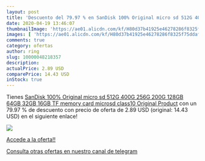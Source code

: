 ```yaml
---
layout: post
title: 'Descuento del 79.97 % en SanDisk 100% Original micro sd 512G 400G'
date: 2020-04-19 13:46:07
thumbnailImage: 'https://ae01.alicdn.com/kf/H80d37b41925e46278286f8325f75ddafh/SanDisk-100-Original-micro-sd-512G-400G-256G-200G-128GB-64GB-32GB-16GB-TF-memory-card.jpg_350x350._SL200_.jpg'
images: [ 'https://ae01.alicdn.com/kf/H80d37b41925e46278286f8325f75ddafh/SanDisk-100-Original-micro-sd-512G-400G-256G-200G-128GB-64GB-32GB-16GB-TF-memory-card.jpg_350x350._SL200_.jpg' ]
comments: true
category: ofertas
author: ring
slug: 10000048218357
description:
actualPrice: 2.89 USD
comparePrice: 14.43 USD
inStock: true
---
```


Tienes [SanDisk 100% Original micro sd 512G 400G 256G 200G 128GB 64GB 32GB 16GB  TF  memory card microsd class10 Original Product](https://www.amazon.com/dp/10000048218357/?tag=redken08-20) con un 79.97 % de descuento con precio de oferta de 2.89 USD (original: 14.43 USD) en el siguiente enlace!

[![](https://ae01.alicdn.com/kf/H80d37b41925e46278286f8325f75ddafh/SanDisk-100-Original-micro-sd-512G-400G-256G-200G-128GB-64GB-32GB-16GB-TF-memory-card.jpg_350x350._SL200_.jpg)](https://www.amazon.com/dp/10000048218357/?tag=redken08-20)

[Accede a la oferta!!](https://www.amazon.com/dp/10000048218357/?tag=redken08-20)

[Consulta otras ofertas en nuestro canal de telegram](https://t.me/s/ofertas25)
